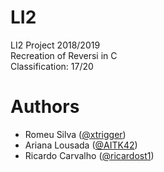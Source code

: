# LI2
LI2 Project 2018/2019 </br>
Recreation of Reversi in C </br>
Classification: 17/20

# Authors
* Romeu Silva ([@xtrigger](https://github.com/xtrigger))
* Ariana Lousada ([@AITK42](https://github.com/AITK42))
* Ricardo Carvalho ([@ricardost1](https://github.com/ricardost1))
